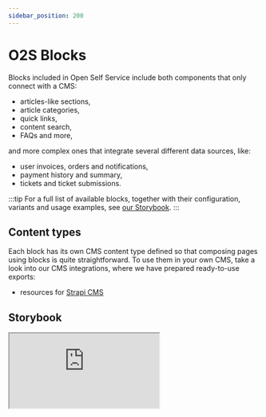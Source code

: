 ```yaml
---
sidebar_position: 200
---
```


# O2S Blocks

Blocks included in Open Self Service include both components that only connect with a CMS:

- articles-like sections,
- article categories,
- quick links,
- content search,
- FAQs and more,

and more complex ones that integrate several different data sources, like:

- user invoices, orders and notifications,
- payment history and summary,
- tickets and ticket submissions.

:::tip
For a full list of available blocks, together with their configuration, variants and usage examples, see [our Storybook](https://openselfservice-storybook.vercel.app).
:::

## Content types

Each block has its own CMS content type defined so that composing pages using blocks is quite straightforward. To use them in your own CMS, take a look into our CMS integrations, where we have prepared ready-to-use exports:

- resources for [Strapi CMS](../../integrations/cms/strapi/getting-started.md)

## Storybook

<div class="iframe-container">
    <iframe src="https://openselfservice-storybook.vercel.app/?full=0&shortcuts=false&panel=false" class="iframe"></iframe>
</div>

